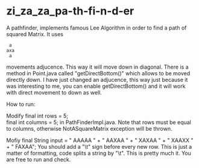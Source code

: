 zi_za_za_pa-th-fi-n-d-er
========================

A pathfinder, implements famous Lee Algorithm in order to find a path of squared Matrix. It uses 

     a 
    axa   
     a   

movements adjucence. This way it will move down in diagonal. There is a method in Point.java called "getDirectBottom()" which allows to be moved directly down. I have just changed an adjucence, this way just because it was interesting to me, you can enable getDirectBottom() and it will work with direct movement to down as well.
     

How to run:

Modify final int rows = 5;   
		   final int columns = 5; in PathFinderImpl.java. Note that rows must be equal to columns, otherwise NotASquareMatrix exception will be thrown.
		   
Mofiy  final String input = "    AAAAA " +
							 "	  AAXAA " +
							 "	  XAXAA " +
							 "	  XAAXX " +
							 "	  FAXAA";  You should add a "\t" sign before every new row. This is just a matter of formatting, code splits a string by "\t". This is pretty much it. You are free to run and check.
							
     
